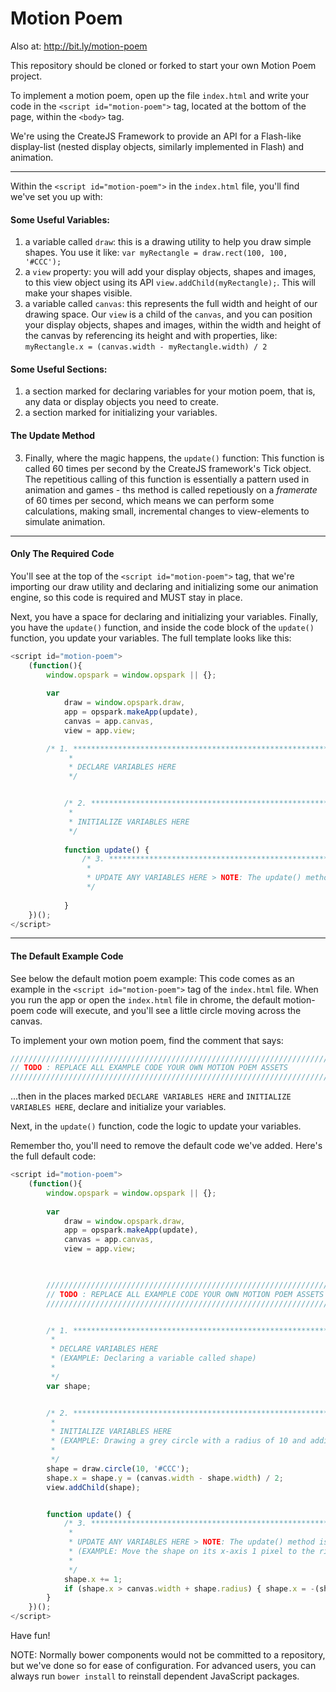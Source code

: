 Motion Poem
===

Also at: http://bit.ly/motion-poem

This repository should be cloned or forked to start your own Motion Poem project.

To implement a motion poem, open up the file `index.html` and write your code in the `<script id="motion-poem">` tag, located at the bottom of the page, within the `<body>` tag.

We're using the CreateJS Framework to provide an API for a Flash-like display-list (nested display objects, similarly implemented in Flash) and animation.

***

Within the `<script id="motion-poem">` in the `index.html` file, you'll find we've set you up with:

#### Some Useful Variables:
1. a variable called `draw`: this is a drawing utility to help you draw simple shapes.  You use it like:
    	`var myRectangle = draw.rect(100, 100, '#CCC');`
2. a `view` property: you will add your display objects, shapes and images, to this view object using its API `view.addChild(myRectangle);`.  This will make your shapes visible.
3. a variable called `canvas`: this represents the full width and height of our drawing space.  Our `view` is a child of the `canvas`, and you can position your display objects, shapes and images, within the width and height of the canvas by referencing its height and with properties, like: `myRectangle.x = (canvas.width - myRectangle.width) / 2`

#### Some Useful Sections:
1. a section marked for declaring variables for your motion poem, that is, any data or display objects you need to create.
2. a section marked for initializing your variables.

#### The Update Method
3. Finally, where the magic happens, the `update()` function:  This function is called 60 times per second by the CreateJS framework's Tick object.  The repetitious calling of this function is essentially a pattern used in animation and games - ths method is called repetiously on a _framerate_ of 60 times per second, which means we can perform some calculations, making small, incremental changes to view-elements to simulate animation.

***

#### Only The Required Code

You'll see at the top of the `<script id="motion-poem">` tag, that we're importing our draw utility and declaring and initializing some our animation engine, so this code is required and MUST stay in place.

Next, you have a space for declaring and initializing your variables.  Finally, you have the `update()` function, and inside the code block of the `update()` function, you update your variables.  The full template looks like this:


````javascript
<script id="motion-poem">
	(function(){
		window.opspark = window.opspark || {};
		
		var 
			draw = window.opspark.draw,
			app = opspark.makeApp(update),
			canvas = app.canvas, 
			view = app.view;

		/* 1. *************************************************************************************************************
	         *
	         * DECLARE VARIABLES HERE
	         */


	        /* 2. *************************************************************************************************************
	         * 
	         * INITIALIZE VARIABLES HERE
	         */
	
	        function update() {						
				/* 3. *********************************************************************************************************
	             *
	             * UPDATE ANY VARIABLES HERE > NOTE: The update() method is called 60 times per second.
	             */
	            
	        }
	})();
</script>
````

***

#### The Default Example Code

See below the default motion poem example:  This code comes as an example in the `<script id="motion-poem">` tag of the `index.html` file.  When you run the app or open the `index.html` file in chrome, the default motion-poem code will execute, and you'll see a little circle moving across the canvas.

To implement your own motion poem, find the comment that says:

````javascript
////////////////////////////////////////////////////////////////////////////////////////////////////////////////////
// TODO : REPLACE ALL EXAMPLE CODE YOUR OWN MOTION POEM ASSETS                                                    //
////////////////////////////////////////////////////////////////////////////////////////////////////////////////////
````

...then in the places marked `DECLARE VARIABLES HERE` and `INITIALIZE VARIABLES HERE`, declare and initialize your variables.

Next, in the `update()` function, code the logic to update your variables.

Remember tho, you'll need to remove the default code we've added.  Here's the full default code:

````javascript
<script id="motion-poem">
	(function(){
		window.opspark = window.opspark || {};
		
		var 
			draw = window.opspark.draw,
			app = opspark.makeApp(update),
			canvas = app.canvas, 
			view = app.view;
		


		////////////////////////////////////////////////////////////////////////////////////////////////////////////////////
        // TODO : REPLACE ALL EXAMPLE CODE YOUR OWN MOTION POEM ASSETS                                                    //
        ////////////////////////////////////////////////////////////////////////////////////////////////////////////////////


        /* 1. *************************************************************************************************************
         *
         * DECLARE VARIABLES HERE
         * (EXAMPLE: Declaring a variable called shape)
         *
         */
        var shape;


        /* 2. *************************************************************************************************************
         * 
         * INITIALIZE VARIABLES HERE
         * (EXAMPLE: Drawing a grey circle with a radius of 10 and adding it to the center of the view)
         *
         */
        shape = draw.circle(10, '#CCC');
        shape.x = shape.y = (canvas.width - shape.width) / 2;
        view.addChild(shape);


        function update() {						
			/* 3. *********************************************************************************************************
             *
             * UPDATE ANY VARIABLES HERE > NOTE: The update() method is called 60 times per second.
             * (EXAMPLE: Move the shape on its x-axis 1 pixel to the right per frame, then check its position against the stage boundaries)
             *
             */
            shape.x += 1;
            if (shape.x > canvas.width + shape.radius) { shape.x = -(shape.radius); }
        }
	})();
</script>
````

Have fun!

NOTE: Normally bower components would not be committed to a repository, but we've done so for ease of configuration.  For advanced users, you can always run `bower install` to reinstall dependent JavaScript packages.
